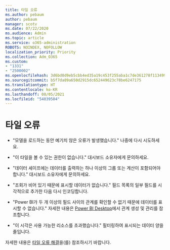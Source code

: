 ```yaml
---
title: 타일 오류
ms.author: pebaum
author: pebaum
manager: scotv
ms.date: 07/22/2020
ms.audience: Admin
ms.topic: article
ms.service: o365-administration
ROBOTS: NOINDEX, NOFOLLOW
localization_priority: Priority
ms.collection: Adm_O365
ms.custom:
- "1331"
- "2500002"
ms.openlocfilehash: 3d6bd0d9eb5cbb4ed35a19c453f255aba1c7de361278f113499364241c600675
ms.sourcegitcommit: b5f7da89a650d2915dc652449623c78be6247175
ms.translationtype: HT
ms.contentlocale: ko-KR
ms.lasthandoff: 08/05/2021
ms.locfileid: "54039504"
---
```

# <a name="tile-errors"></a>타일 오류

- "모델을 로드하는 동안 예기치 않은 오류가 발생했습니다." 나중에 다시 시도하세요.

- "이 타일을 볼 수 있는 권한이 없습니다." 대시보드 소유자에게 문의하세요.

- "데이터 셰이프에는 데이터를 출력하는 하나 이상의 그룹 또는 계산이 포함되어야 합니다." 대시보드 소유자에게 문의하세요.

- "조회가 비어 있기 때문에 표시할 데이터가 없습니다." 필드 목록의 일부 필드를 시각적으로 추가한 다음 다시 인코딩합니다.

- "Power BI가 두 개 이상의 필드 사이의 관계를 확인할 수 없기 때문에 데이터를 표시할 수 없습니다." 자세한 내용은 [Power BI Desktop](https://docs.microsoft.com/power-bi/desktop-create-and-manage-relationships)에서 관계 생성 및 관리를 참조합니다.

- "이 시각은 사용 가능한 리소스를 초과했습니다." 필터링하여 표시되는 데이터 양을 줄입니다.

자세한 내용은 [타일 오류 해결](https://docs.microsoft.com/power-bi/refresh-troubleshooting-tile-errors)을(를) 참조하시기 바랍니다.